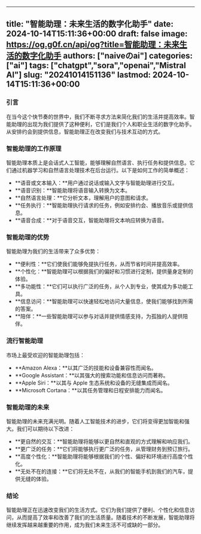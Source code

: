 
---
title: "智能助理：未来生活的数字化助手"
date: 2024-10-14T15:11:36+00:00
draft: false
image: https://og.g0f.cn/api/og?title=智能助理：未来生活的数字化助手
authors: ["naiveのai"]
categories: ["ai"]
tags: ["chatgpt","sora","openai","Mistral AI"]
slug: "20241014151136"
lastmod: 2024-10-14T15:11:36+00:00
---
### 引言

在当今这个快节奏的世界中，我们不断寻求方法来简化我们的生活并提高效率。智能助理的出现为我们提供了这种便利，它们是我们个人和职业生活的数字化助手。从安排约会到提供信息，智能助理正在改变我们与技术互动的方式。

### 智能助理的工作原理

智能助理本质上是会话式人工智能，能够理解自然语言、执行任务和提供信息。它们通过机器学习和自然语言处理技术在后台运行。以下是如何工作的简单概述：

- **语音或文本输入：**用户通过说话或输入文字与智能助理进行交互。
- **语音识别：**智能助理将语音输入转换为文本。
- **自然语言处理：**它分析文本，理解用户的意图和请求。
- **任务执行：**智能助理执行请求的任务，例如安排约会、播放音乐或提供信息。
- **语音合成：**对于语音交互，智能助理将文本响应转换为语音。

### 智能助理的优势

智能助理为我们的生活带来了众多优势：

- **便利性：**它们使我们能够免提执行任务，从而节省时间并提高效率。
- **个性化：**智能助理可以根据我们的偏好和习惯进行定制，提供量身定制的体验。
- **多功能性：**它们可以执行广泛的任务，从个人到专业，使其成为多功能工具。
- **信息访问：**智能助理可以快速轻松地访问大量信息，使我们能够找到所需的答案。
- **陪伴：**一些智能助理可以参与对话并提供情感支持，为孤独的人提供陪伴。

### 流行智能助理

市场上最受欢迎的智能助理包括：

- **Amazon Alexa：**以其广泛的技能和设备兼容性而闻名。
- **Google Assistant：**以其强大的搜索功能和信息访问而著称。
- **Apple Siri：**以其与 Apple 生态系统和设备的无缝集成而闻名。
- **Microsoft Cortana：**以其任务管理和日程安排能力而闻名。

### 智能助理的未来

智能助理的未来充满光明。随着人工智能技术的进步，它们将变得更加智能和强大。我们可以期待以下改进：

- **更自然的交互：**智能助理将能够以更自然和直观的方式理解和响应我们。
- **更广泛的任务：**它们将能够执行更广泛的任务，从管理财务到预订旅行。
- **高度个性化：**智能助理将能够根据我们的个性、偏好和环境进行高度个性化。
- **无处不在的连接：**它们将无处不在，从我们的智能手机到我们的汽车，提供无缝的体验。

### 结论

智能助理正在迅速改变我们的生活方式。它们为我们提供了便利、个性化和信息访问，从而提高了效率和改善了我们的生活质量。随着技术的不断发展，智能助理将继续发挥越来越重要的作用，成为我们未来生活不可或缺的一部分。
